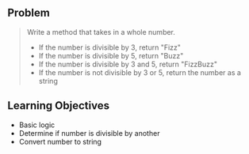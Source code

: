 
## Problem

> Write a method that takes in a whole number. 
> - If the number is divisible by 3, return "Fizz"
> - If the number is divisible by 5, return "Buzz"
> - If the number is divisible by 3 and 5, return "FizzBuzz"
> - If the number is not divisible by 3 or 5, return the number as a string

## Learning Objectives

- Basic logic
- Determine if number is divisible by another
- Convert number to string

